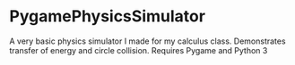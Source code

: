 # PygamePhysicsSimulator
A very basic physics simulator I made for my calculus class. Demonstrates transfer of energy and circle collision. Requires Pygame and Python 3

